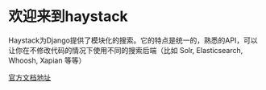 # 欢迎来到haystack 

Haystack为Django提供了模块化的搜索。它的特点是统一的，熟悉的API，可以让你在不修改代码的情况下使用不同的搜索后端（比如 Solr, Elasticsearch, Whoosh, Xapian 等等）

[官方文档地址](http://django-haystack.readthedocs.org/en/v2.4.1/index.html)
